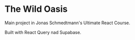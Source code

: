 # The Wild Oasis

Main project in Jonas Schmedtmann's Ultimate React Course.

Built with React Query nad Supabase.
